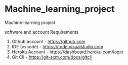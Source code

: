 # Machine_learning_project
Machine learning project 


software and account Requirements

1. Github account -  https://github.com
2. IDE (vscode) -    https://code.visualstudio.com
3. Heroku Account -  https://dashboard.heroku.com/login
4. Git Cli -         https://git-scm.com/docs/gitcli